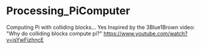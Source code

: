 # Processing_PiComputer
Computing Pi with colliding blocks... Yes
Inspired by the 3Blue1Brown video: "Why do colliding blocks compute pi?"
https://www.youtube.com/watch?v=jsYwFizhncE
